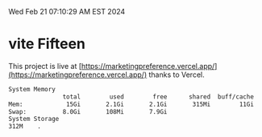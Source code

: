 Wed Feb 21 07:10:29 AM EST 2024

# vite Fifteen


This project is live at [https://marketingpreference.vercel.app/](https://marketingpreference.vercel.app/) thanks to Vercel.

```bash
System Memory
               total        used        free      shared  buff/cache   available
Mem:            15Gi       2.1Gi       2.1Gi       315Mi        11Gi        13Gi
Swap:          8.0Gi       108Mi       7.9Gi
System Storage
312M	.
```
